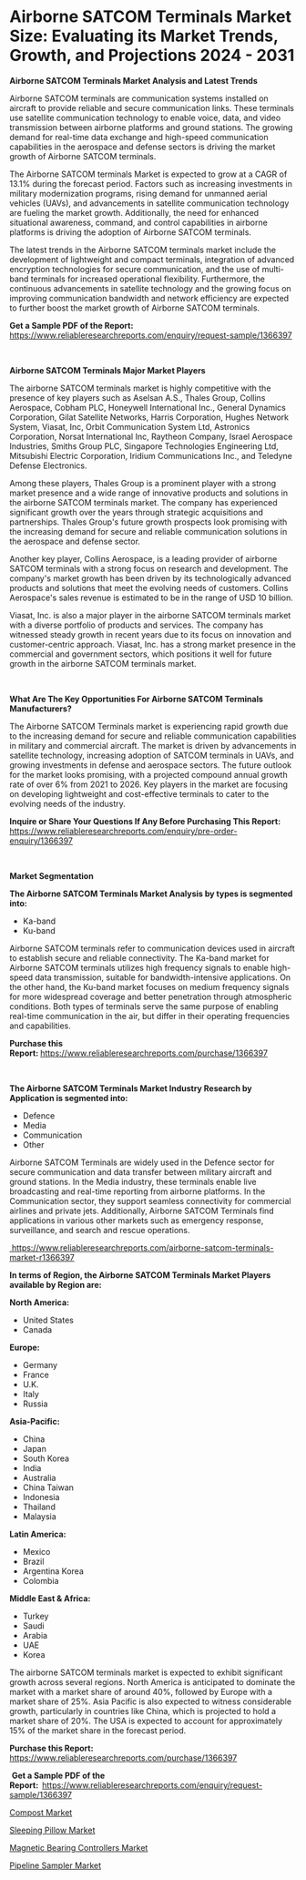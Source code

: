 <p><h1>Airborne SATCOM Terminals Market Size: Evaluating its Market Trends, Growth, and Projections 2024 - 2031</h1></p><p><strong>Airborne SATCOM Terminals Market Analysis and Latest Trends</strong></p>
<p><p>Airborne SATCOM terminals are communication systems installed on aircraft to provide reliable and secure communication links. These terminals use satellite communication technology to enable voice, data, and video transmission between airborne platforms and ground stations. The growing demand for real-time data exchange and high-speed communication capabilities in the aerospace and defense sectors is driving the market growth of Airborne SATCOM terminals.</p><p>The Airborne SATCOM terminals Market is expected to grow at a CAGR of 13.1% during the forecast period. Factors such as increasing investments in military modernization programs, rising demand for unmanned aerial vehicles (UAVs), and advancements in satellite communication technology are fueling the market growth. Additionally, the need for enhanced situational awareness, command, and control capabilities in airborne platforms is driving the adoption of Airborne SATCOM terminals.</p><p>The latest trends in the Airborne SATCOM terminals market include the development of lightweight and compact terminals, integration of advanced encryption technologies for secure communication, and the use of multi-band terminals for increased operational flexibility. Furthermore, the continuous advancements in satellite technology and the growing focus on improving communication bandwidth and network efficiency are expected to further boost the market growth of Airborne SATCOM terminals.</p></p>
<p><strong>Get a Sample PDF of the Report:&nbsp;</strong> <a href="https://www.reliableresearchreports.com/enquiry/request-sample/1366397">https://www.reliableresearchreports.com/enquiry/request-sample/1366397</a></p>
<p>&nbsp;</p>
<p><strong>Airborne SATCOM Terminals Major Market Players</strong></p>
<p><p>The airborne SATCOM terminals market is highly competitive with the presence of key players such as Aselsan A.S., Thales Group, Collins Aerospace, Cobham PLC, Honeywell International Inc., General Dynamics Corporation, Gilat Satellite Networks, Harris Corporation, Hughes Network System, Viasat, Inc, Orbit Communication System Ltd, Astronics Corporation, Norsat International Inc, Raytheon Company, Israel Aerospace Industries, Smiths Group PLC, Singapore Technologies Engineering Ltd, Mitsubishi Electric Corporation, Iridium Communications Inc., and Teledyne Defense Electronics.</p><p>Among these players, Thales Group is a prominent player with a strong market presence and a wide range of innovative products and solutions in the airborne SATCOM terminals market. The company has experienced significant growth over the years through strategic acquisitions and partnerships. Thales Group's future growth prospects look promising with the increasing demand for secure and reliable communication solutions in the aerospace and defense sector.</p><p>Another key player, Collins Aerospace, is a leading provider of airborne SATCOM terminals with a strong focus on research and development. The company's market growth has been driven by its technologically advanced products and solutions that meet the evolving needs of customers. Collins Aerospace's sales revenue is estimated to be in the range of USD 10 billion.</p><p>Viasat, Inc. is also a major player in the airborne SATCOM terminals market with a diverse portfolio of products and services. The company has witnessed steady growth in recent years due to its focus on innovation and customer-centric approach. Viasat, Inc. has a strong market presence in the commercial and government sectors, which positions it well for future growth in the airborne SATCOM terminals market.</p></p>
<p>&nbsp;</p>
<p><strong>What Are The Key Opportunities For Airborne SATCOM Terminals Manufacturers?</strong></p>
<p><p>The Airborne SATCOM Terminals market is experiencing rapid growth due to the increasing demand for secure and reliable communication capabilities in military and commercial aircraft. The market is driven by advancements in satellite technology, increasing adoption of SATCOM terminals in UAVs, and growing investments in defense and aerospace sectors. The future outlook for the market looks promising, with a projected compound annual growth rate of over 6% from 2021 to 2026. Key players in the market are focusing on developing lightweight and cost-effective terminals to cater to the evolving needs of the industry.</p></p>
<p><strong>Inquire or Share Your Questions If Any Before Purchasing This Report:</strong> <a href="https://www.reliableresearchreports.com/enquiry/pre-order-enquiry/1366397">https://www.reliableresearchreports.com/enquiry/pre-order-enquiry/1366397</a></p>
<p>&nbsp;</p>
<p><strong>Market Segmentation</strong></p>
<p><strong>The Airborne SATCOM Terminals Market Analysis by types is segmented into:</strong></p>
<p><ul><li>Ka-band</li><li>Ku-band</li></ul></p>
<p><p>Airborne SATCOM terminals refer to communication devices used in aircraft to establish secure and reliable connectivity. The Ka-band market for Airborne SATCOM terminals utilizes high frequency signals to enable high-speed data transmission, suitable for bandwidth-intensive applications. On the other hand, the Ku-band market focuses on medium frequency signals for more widespread coverage and better penetration through atmospheric conditions. Both types of terminals serve the same purpose of enabling real-time communication in the air, but differ in their operating frequencies and capabilities.</p></p>
<p><strong>Purchase this Report:&nbsp;</strong><a href="https://www.reliableresearchreports.com/purchase/1366397">https://www.reliableresearchreports.com/purchase/1366397</a></p>
<p>&nbsp;</p>
<p><strong>The Airborne SATCOM Terminals Market Industry Research by Application is segmented into:</strong></p>
<p><ul><li>Defence</li><li>Media</li><li>Communication</li><li>Other</li></ul></p>
<p><p>Airborne SATCOM Terminals are widely used in the Defence sector for secure communication and data transfer between military aircraft and ground stations. In the Media industry, these terminals enable live broadcasting and real-time reporting from airborne platforms. In the Communication sector, they support seamless connectivity for commercial airlines and private jets. Additionally, Airborne SATCOM Terminals find applications in various other markets such as emergency response, surveillance, and search and rescue operations.</p></p>
<p><a href="https://www.reliableresearchreports.com/airborne-satcom-terminals-market-r1366397">&nbsp;https://www.reliableresearchreports.com/airborne-satcom-terminals-market-r1366397</a></p>
<p><strong>In terms of Region, the Airborne SATCOM Terminals Market Players available by Region are:</strong></p>
<p>
    <p> <strong> North America: </strong>
        <ul>
            <li>United States</li>
            <li>Canada</li>
        </ul>
        </p> 
    <p> <strong> Europe: </strong>
        <ul>
            <li>Germany</li>
            <li>France</li>
            <li>U.K.</li>
            <li>Italy</li>
            <li>Russia</li>
        </ul>
        </p> 
    <p> <strong> Asia-Pacific: </strong>
        <ul>
            <li>China</li>
            <li>Japan</li>
            <li>South Korea</li>
            <li>India</li>
            <li>Australia</li>
            <li>China Taiwan</li>
            <li>Indonesia</li>
            <li>Thailand</li>
            <li>Malaysia</li>
        </ul>
        </p> 
    <p> <strong> Latin America: </strong>
        <ul>
            <li>Mexico</li>
            <li>Brazil</li>
            <li>Argentina Korea</li>
            <li>Colombia</li>
        </ul>
        </p> 
    <p> <strong> Middle East & Africa: </strong>
        <ul>
            <li>Turkey</li>
            <li>Saudi</li>
            <li>Arabia</li>
            <li>UAE</li>
            <li>Korea</li>
        </ul>
    </p>
    </p>
<p><p>The airborne SATCOM terminals market is expected to exhibit significant growth across several regions. North America is anticipated to dominate the market with a market share of around 40%, followed by Europe with a market share of 25%. Asia Pacific is also expected to witness considerable growth, particularly in countries like China, which is projected to hold a market share of 20%. The USA is expected to account for approximately 15% of the market share in the forecast period.</p></p>
<p><strong>Purchase this Report: </strong><a href="https://www.reliableresearchreports.com/purchase/1366397">https://www.reliableresearchreports.com/purchase/1366397</a></p>
<p>&nbsp;<strong>Get a Sample PDF of the Report:&nbsp;&nbsp;</strong><a href="https://www.reliableresearchreports.com/enquiry/request-sample/1366397">https://www.reliableresearchreports.com/enquiry/request-sample/1366397</a></p>
<p><strong></strong></p>
<p><p><a href="https://www.linkedin.com/pulse/compost-market-outlook-forecast-from-2024-2031-hashub-tirwf">Compost Market</a></p><p><a href="https://www.linkedin.com/pulse/sleeping-pillow-market-size-segmentation-trends-growth-analysis-swgde">Sleeping Pillow Market</a></p><p><a href="https://github.com/mdmisese/Market-Research-Report-List-1/blob/main/magnetic-bearing-controllers-market.md">Magnetic Bearing Controllers Market</a></p><p><a href="https://github.com/PeterParrish5/Market-Research-Report-List-5/blob/main/pipeline-sampler-market.md">Pipeline Sampler Market</a></p></p>